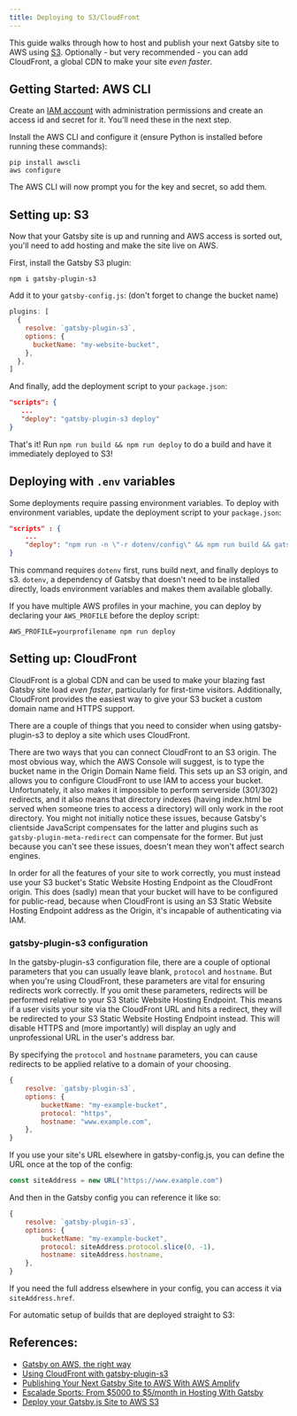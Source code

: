 ```yaml
---
title: Deploying to S3/CloudFront
---
```


This guide walks through how to host and publish your next Gatsby site to AWS using [S3](https://aws.amazon.com/s3/).
Optionally - but very recommended - you can add CloudFront, a global CDN to make your site _even faster_.

## Getting Started: AWS CLI

Create an [IAM account](https://console.aws.amazon.com/iam/home?#) with administration permissions and create an access id and secret for it.
You'll need these in the next step.

Install the AWS CLI and configure it (ensure Python is installed before running these commands):

```shell
pip install awscli
aws configure
```

The AWS CLI will now prompt you for the key and secret, so add them.

## Setting up: S3

Now that your Gatsby site is up and running and AWS access is sorted out, you'll need to add hosting and make the site live on AWS.

First, install the Gatsby S3 plugin:

```shell
npm i gatsby-plugin-s3
```

Add it to your `gatsby-config.js`: (don't forget to change the bucket name)

```javascript:title=gatsby-config.js
plugins: [
  {
    resolve: `gatsby-plugin-s3`,
    options: {
      bucketName: "my-website-bucket",
    },
  },
]
```

And finally, add the deployment script to your `package.json`:

```json:title=package.json
"scripts": {
   ...
   "deploy": "gatsby-plugin-s3 deploy"
}
```

That's it!
Run `npm run build && npm run deploy` to do a build and have it immediately deployed to S3!

## Deploying with `.env` variables

Some deployments require passing environment variables. To deploy with environment variables, update the deployment script to your `package.json`:

```json:title=package.json
"scripts" : {
    ...
    "deploy": "npm run -n \"-r dotenv/config\" && npm run build && gatsby-plugin-s3 deploy"
}
```

This command requires `dotenv` first, runs build next, and finally deploys to s3. `dotenv`, a dependency of Gatsby that doesn't need to be installed directly, loads environment variables and makes them available globally.

If you have multiple AWS profiles in your machine, you can deploy by declaring your `AWS_PROFILE` before the deploy script:

```shell
AWS_PROFILE=yourprofilename npm run deploy
```

## Setting up: CloudFront

CloudFront is a global CDN and can be used to make your blazing fast Gatsby site load _even faster_, particularly for first-time visitors. Additionally, CloudFront provides the easiest way to give your S3 bucket a custom domain name and HTTPS support.

There are a couple of things that you need to consider when using gatsby-plugin-s3 to deploy a site which uses CloudFront.

There are two ways that you can connect CloudFront to an S3 origin. The most obvious way, which the AWS Console will suggest, is to type the bucket name in the Origin Domain Name field. This sets up an S3 origin, and allows you to configure CloudFront to use IAM to access your bucket. Unfortunately, it also makes it impossible to perform serverside (301/302) redirects, and it also means that directory indexes (having index.html be served when someone tries to access a directory) will only work in the root directory. You might not initially notice these issues, because Gatsby's clientside JavaScript compensates for the latter and plugins such as `gatsby-plugin-meta-redirect` can compensate for the former. But just because you can't see these issues, doesn't mean they won't affect search engines.

In order for all the features of your site to work correctly, you must instead use your S3 bucket's Static Website Hosting Endpoint as the CloudFront origin. This does (sadly) mean that your bucket will have to be configured for public-read, because when CloudFront is using an S3 Static Website Hosting Endpoint address as the Origin, it's incapable of authenticating via IAM.

### gatsby-plugin-s3 configuration

In the gatsby-plugin-s3 configuration file, there are a couple of optional parameters that you can usually leave blank, `protocol` and `hostname`. But when you're using CloudFront, these parameters are vital for ensuring redirects work correctly. If you omit these parameters, redirects will be performed relative to your S3 Static Website Hosting Endpoint. This means if a user visits your site via the CloudFront URL and hits a redirect, they will be redirected to your S3 Static Website Hosting Endpoint instead. This will disable HTTPS and (more importantly) will display an ugly and unprofessional URL in the user's address bar.

By specifying the `protocol` and `hostname` parameters, you can cause redirects to be applied relative to a domain of your choosing.

```javascript:title=gatsby-config.js
{
    resolve: `gatsby-plugin-s3`,
    options: {
        bucketName: "my-example-bucket",
        protocol: "https",
        hostname: "www.example.com",
    },
}
```

If you use your site's URL elsewhere in gatsby-config.js, you can define the URL once at the top of the config:

```javascript:title=gatsby-config.js
const siteAddress = new URL("https://www.example.com")
```

And then in the Gatsby config you can reference it like so:

```javascript:title=gatsby-config.js
{
    resolve: `gatsby-plugin-s3`,
    options: {
        bucketName: "my-example-bucket",
        protocol: siteAddress.protocol.slice(0, -1),
        hostname: siteAddress.hostname,
    },
}
```

If you need the full address elsewhere in your config, you can access it via `siteAddress.href`.

<CloudCallout>
  For automatic setup of builds that are deployed straight to S3:
</CloudCallout>

## References:

- [Gatsby on AWS, the right way](https://blog.joshwalsh.me/aws-gatsby/)
- [Using CloudFront with gatsby-plugin-s3](https://github.com/jariz/gatsby-plugin-s3/blob/master/recipes/with-cloudfront.md)
- [Publishing Your Next Gatsby Site to AWS With AWS Amplify](/blog/2018-08-24-gatsby-aws-hosting/)
- [Escalade Sports: From $5000 to $5/month in Hosting With Gatsby](/blog/2018-06-14-escalade-sports-from-5000-to-5-in-hosting/)
- [Deploy your Gatsby.js Site to AWS S3](https://benenewton.com/deploy-your-gatsby-js-site-to-aws-s-3)
